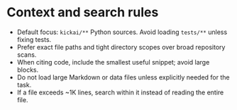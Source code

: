 # Context and search rules

- Default focus: `kickai/**` Python sources. Avoid loading `tests/**` unless fixing tests.
- Prefer exact file paths and tight directory scopes over broad repository scans.
- When citing code, include the smallest useful snippet; avoid large blocks.
- Do not load large Markdown or data files unless explicitly needed for the task.
- If a file exceeds ~1K lines, search within it instead of reading the entire file.
